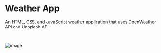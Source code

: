 # Weather App
An HTML, CSS, and JavaScript weather application that uses OpenWeather API and Unsplash API  

<br/>  

![image](https://user-images.githubusercontent.com/25835195/204161017-67dd57ce-73de-4d74-adf9-ff1a5bea1e37.png)


